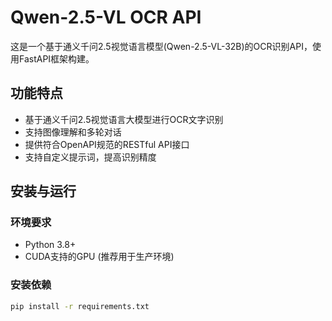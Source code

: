 # Qwen-2.5-VL OCR API

这是一个基于通义千问2.5视觉语言模型(Qwen-2.5-VL-32B)的OCR识别API，使用FastAPI框架构建。

## 功能特点

- 基于通义千问2.5视觉语言大模型进行OCR文字识别
- 支持图像理解和多轮对话
- 提供符合OpenAPI规范的RESTful API接口
- 支持自定义提示词，提高识别精度

## 安装与运行

### 环境要求

- Python 3.8+
- CUDA支持的GPU (推荐用于生产环境)

### 安装依赖

```bash
pip install -r requirements.txt